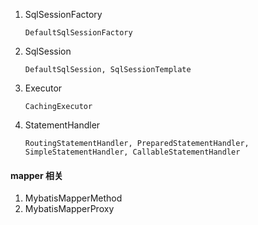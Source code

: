 1. SqlSessionFactory
   ```text
   DefaultSqlSessionFactory
   ```
2. SqlSession
    ```text
    DefaultSqlSession, SqlSessionTemplate
    ```
3. Executor
    ```text
    CachingExecutor
    ```
4. StatementHandler
    ```text
    RoutingStatementHandler, PreparedStatementHandler, SimpleStatementHandler, CallableStatementHandler
    ```
#### mapper 相关
1. MybatisMapperMethod
2. MybatisMapperProxy
